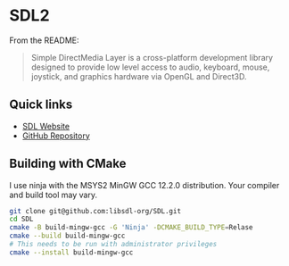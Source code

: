# SDL2

From the README:

> Simple DirectMedia Layer is a cross-platform development library designed to provide low level access
> to audio, keyboard, mouse, joystick, and graphics hardware via OpenGL and Direct3D.

## Quick links

- [SDL Website](https://www.libsdl.org/)
- [GitHub Repository](https://github.com/libsdl-org/SDL)

## Building with CMake

I use ninja with the MSYS2 MinGW GCC 12.2.0 distribution. Your compiler and build tool may vary.

``` sh
git clone git@github.com:libsdl-org/SDL.git
cd SDL
cmake -B build-mingw-gcc -G 'Ninja' -DCMAKE_BUILD_TYPE=Relase
cmake --build build-mingw-gcc
# This needs to be run with administrator privileges
cmake --install build-mingw-gcc
```
